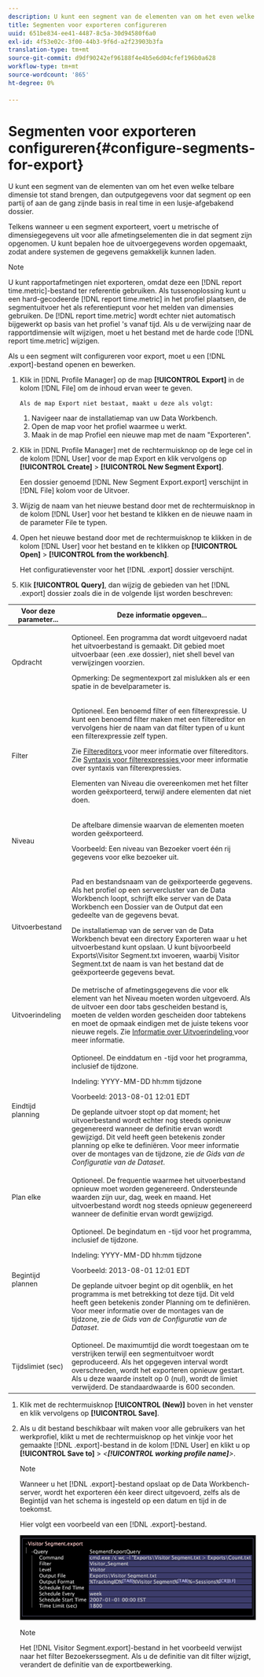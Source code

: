 ```yaml
---
description: U kunt een segment van de elementen van om het even welke telbare dimensie tot stand brengen, dan outputgegevens voor dat segment op een partij of aan de gang zijnde basis in real time in een lusje-afgebakend dossier.
title: Segmenten voor exporteren configureren
uuid: 651be834-ee41-4487-8c5a-30d94580f6a0
exl-id: 4f53e02c-3f00-44b3-9f6d-a2f23903b3fa
translation-type: tm+mt
source-git-commit: d9df90242ef96188f4e4b5e6d04cfef196b0a628
workflow-type: tm+mt
source-wordcount: '865'
ht-degree: 0%

---
```


# Segmenten voor exporteren configureren{#configure-segments-for-export}

U kunt een segment van de elementen van om het even welke telbare dimensie tot stand brengen, dan outputgegevens voor dat segment op een partij of aan de gang zijnde basis in real time in een lusje-afgebakend dossier.

Telkens wanneer u een segment exporteert, voert u metrische of dimensiegegevens uit voor alle afmetingselementen die in dat segment zijn opgenomen. U kunt bepalen hoe de uitvoergegevens worden opgemaakt, zodat andere systemen de gegevens gemakkelijk kunnen laden.

>[!NOTE]
>
>U kunt rapportafmetingen niet exporteren, omdat deze een [!DNL report time.metric]-bestand ter referentie gebruiken. Als tussenoplossing kunt u een hard-gecodeerde [!DNL report time.metric] in het profiel plaatsen, de segmentuitvoer het als referentiepunt voor het melden van dimensies gebruiken. De [!DNL report time.metric] wordt echter niet automatisch bijgewerkt op basis van het profiel &#39;s vanaf tijd. Als u de verwijzing naar de rapportdimensie wilt wijzigen, moet u het bestand met de harde code [!DNL report time.metric] wijzigen.

Als u een segment wilt configureren voor export, moet u een [!DNL .export]-bestand openen en bewerken.

1. Klik in [!DNL Profile Manager] op de map **[!UICONTROL Export]** in de kolom [!DNL File] om de inhoud ervan weer te geven.

       Als de map Export niet bestaat, maakt u deze als volgt:
   
   1. Navigeer naar de installatiemap van uw Data Workbench.
   1. Open de map voor het profiel waarmee u werkt.
   1. Maak in de map Profiel een nieuwe map met de naam &quot;Exporteren&quot;.

1. Klik in [!DNL Profile Manager] met de rechtermuisknop op de lege cel in de kolom [!DNL User] voor de map Export en klik vervolgens op **[!UICONTROL Create]** > **[!UICONTROL New Segment Export]**.

   Een dossier genoemd [!DNL New Segment Export.export] verschijnt in [!DNL File] kolom voor de Uitvoer.

1. Wijzig de naam van het nieuwe bestand door met de rechtermuisknop in de kolom [!DNL User] voor het bestand te klikken en de nieuwe naam in de parameter File te typen.
1. Open het nieuwe bestand door met de rechtermuisknop te klikken in de kolom [!DNL User] voor het bestand en te klikken op **[!UICONTROL Open]** > **[!UICONTROL from the workbench]**.

   Het configuratievenster voor het [!DNL .export] dossier verschijnt.

1. Klik **[!UICONTROL Query]**, dan wijzig de gebieden van het [!DNL .export] dossier zoals die in de volgende lijst worden beschreven:

<table id="table_C2EC8FCD3FA04DE78D2CADFA3F7FD8E3"> 
 <thead> 
  <tr> 
   <th colname="col1" class="entry"> Voor deze parameter... </th> 
   <th colname="col2" class="entry"> Deze informatie opgeven... </th> 
  </tr> 
 </thead>
 <tbody> 
  <tr> 
   <td colname="col1"> Opdracht </td> 
   <td colname="col2"> <p>Optioneel. Een programma dat wordt uitgevoerd nadat het uitvoerbestand is gemaakt. Dit gebied moet uitvoerbaar (een <span class="filepath"> .exe </span> dossier), niet shell bevel van verwijzingen voorzien. </p> <p>Opmerking:  De segmentexport zal mislukken als er een spatie in de bevelparameter is. </p> </td> 
  </tr> 
  <tr> 
   <td colname="col1"> Filter </td> 
   <td colname="col2"> <p>Optioneel. Een benoemd filter of een filterexpressie. U kunt een benoemd filter maken met een filtereditor en vervolgens hier de naam van dat filter typen of u kunt een filterexpressie zelf typen. </p> <p>Zie <a href="../../../home/c-get-started/c-analysis-vis/c-filter-editors/c-filter-editors.md#concept-2f343ecbed8240f18b0c1f1eccef11e3"> Filtereditors </a> voor meer informatie over filtereditors. Zie <a href="../../../home/c-get-started/c-qry-lang-syntx/c-syntx-fltr-exp.md#concept-72f2563f809747a2a3cff7ec72462a15"> Syntaxis voor filterexpressies </a> voor meer informatie over syntaxis van filterexpressies. </p> <p>Elementen van Niveau die overeenkomen met het filter worden geëxporteerd, terwijl andere elementen dat niet doen. </p> </td> 
  </tr> 
  <tr> 
   <td colname="col1"> Niveau </td> 
   <td colname="col2"> <p>De aftelbare dimensie waarvan de elementen moeten worden geëxporteerd. </p> <p>Voorbeeld: Een niveau van Bezoeker voert één rij gegevens voor elke bezoeker uit. </p> </td> 
  </tr> 
  <tr> 
   <td colname="col1"> Uitvoerbestand </td> 
   <td colname="col2"> <p>Pad en bestandsnaam van de geëxporteerde gegevens. Als het profiel op een servercluster van de Data Workbench loopt, schrijft elke server van de Data Workbench een Dossier van de Output dat een gedeelte van de gegevens bevat. </p> <p>De installatiemap van de server van de Data Workbench bevat een directory Exporteren waar u het uitvoerbestand kunt opslaan. U kunt bijvoorbeeld <span class="filepath"> Exports\Visitor Segment.txt </span> invoeren, waarbij <span class="filepath"> Visitor Segment.txt </span> de naam is van het bestand dat de geëxporteerde gegevens bevat. </p> </td> 
  </tr> 
  <tr> 
   <td colname="col1"> Uitvoerindeling </td> 
   <td colname="col2"> De metrische of afmetingsgegevens die voor elk element van het Niveau moeten worden uitgevoerd. Als de uitvoer een door tabs gescheiden bestand is, moeten de velden worden gescheiden door tabtekens en moet de opmaak eindigen met de juiste tekens voor nieuwe regels. Zie <a href="../../../home/c-get-started/c-exp-data-seg-exp/c-abt-otpt-frmt.md#concept-ac7e24d1374a4b418365db7cc98c361e"> Informatie over Uitvoerindeling </a> voor meer informatie. </td> 
  </tr> 
  <tr> 
   <td colname="col1"> Eindtijd planning </td> 
   <td colname="col2"> <p>Optioneel. De einddatum en -tijd voor het programma, inclusief de tijdzone. </p> <p>Indeling: YYYY-MM-DD hh:mm tijdzone </p> <p>Voorbeeld: 2013-08-01 12:01 EDT </p> <p>De geplande uitvoer stopt op dat moment; het uitvoerbestand wordt echter nog steeds opnieuw gegenereerd wanneer de definitie ervan wordt gewijzigd. Dit veld heeft geen betekenis zonder planning op elke te definiëren. Voor meer informatie over de montages van de tijdzone, zie <i>de Gids van de Configuratie van de Dataset</i>. </p> </td> 
  </tr> 
  <tr> 
   <td colname="col1"> Plan elke </td> 
   <td colname="col2"> Optioneel. De frequentie waarmee het uitvoerbestand opnieuw moet worden gegenereerd. Ondersteunde waarden zijn uur, dag, week en maand. Het uitvoerbestand wordt nog steeds opnieuw gegenereerd wanneer de definitie ervan wordt gewijzigd. </td> 
  </tr> 
  <tr> 
   <td colname="col1"> Begintijd plannen </td> 
   <td colname="col2"> <p>Optioneel. De begindatum en -tijd voor het programma, inclusief de tijdzone. </p> <p>Indeling: YYYY-MM-DD hh:mm tijdzone </p> <p>Voorbeeld: 2013-08-01 12:01 EDT </p> <p>De geplande uitvoer begint op dit ogenblik, en het programma is met betrekking tot deze tijd. Dit veld heeft geen betekenis zonder <span class="wintitle"> Planning om </span> te definiëren. Voor meer informatie over de montages van de tijdzone, zie <i>de Gids van de Configuratie van de Dataset</i>. </p> </td> 
  </tr> 
  <tr> 
   <td colname="col1"> Tijdslimiet (sec) </td> 
   <td colname="col2"> Optioneel. De maximumtijd die wordt toegestaan om te verstrijken terwijl een segmentuitvoer wordt geproduceerd. Als het opgegeven interval wordt overschreden, wordt het exporteren opnieuw gestart. Als u deze waarde instelt op 0 (nul), wordt de limiet verwijderd. De standaardwaarde is 600 seconden. </td> 
  </tr> 
 </tbody> 
</table>

1. Klik met de rechtermuisknop **[!UICONTROL (New)]** boven in het venster en klik vervolgens op **[!UICONTROL Save]**.
1. Als u dit bestand beschikbaar wilt maken voor alle gebruikers van het werkprofiel, klikt u met de rechtermuisknop op het vinkje voor het gemaakte [!DNL .export]-bestand in de kolom [!DNL User] en klikt u op **[!UICONTROL Save to]** > *&lt;**[!UICONTROL working profile name]**>*.

   >[!NOTE]
   >
   >Wanneer u het [!DNL .export]-bestand opslaat op de Data Workbench-server, wordt het exporteren één keer direct uitgevoerd, zelfs als de Begintijd van het schema is ingesteld op een datum en tijd in de toekomst.

   Hier volgt een voorbeeld van een [!DNL .export]-bestand.

   ![](assets/vis_Segment_Export_File.png)

   >[!NOTE]
   >
   >Het [!DNL Visitor Segment.export]-bestand in het voorbeeld verwijst naar het filter Bezoekerssegment. Als u de definitie van dit filter wijzigt, verandert de definitie van de exportbewerking.
